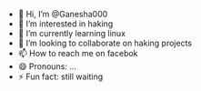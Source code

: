 - 👋 Hi, I’m @Ganesha000
- 👀 I’m interested in haking
- 🌱 I’m currently learning linux
- 💞️ I’m looking to collaborate on haking projects
- 📫 How to reach me on facebok
- 😄 Pronouns: ...
- ⚡ Fun fact: still waiting

<!---
Ganesha000/Ganesha000 is a ✨ special ✨ repository because its `README.md` (this file) appears on your GitHub profile.
You can click the Preview link to take a look at your changes.
--->
